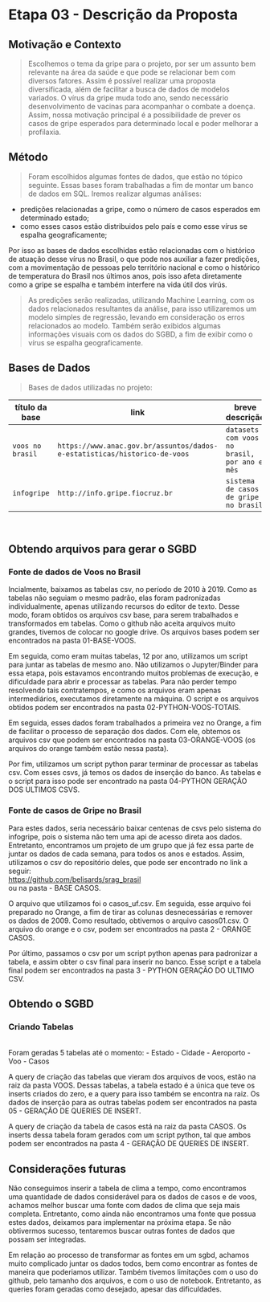 # Etapa 03 - Descrição da Proposta

## Motivação e Contexto
> Escolhemos o tema da gripe para o projeto, por ser um assunto bem relevante na área da saúde e que pode se relacionar bem com diversos fatores.
Assim é possível realizar uma proposta diversificada, além de facilitar a busca de dados de modelos variados.
O vírus da gripe muda todo ano, sendo necessário desenvolvimento de vacinas para acompanhar o combate a doença.
Assim, nossa motivação principal é a possibilidade de prever os casos de gripe esperados para determinado local e poder melhorar a profilaxia.

## Método
>Foram escolhidos algumas fontes de dados, que estão no tópico seguinte. Essas bases foram trabalhadas a fim de montar um banco de dados em SQL.
>Iremos realizar algumas análises:
- predições relacionadas a gripe, como o número de casos esperados em determinado estado; 
- como esses casos estão distribuidos pelo país e como esse vírus se espalha geograficamente;

Por isso as bases de dados escolhidas estão relacionadas com o histórico de atuação desse vírus no Brasil, o que pode nos auxiliar a fazer predições, com a movimentação de pessoas pelo território nacional e como o histórico de temperatura do Brasil nos últimos anos, pois isso afeta diretamente como a gripe se espalha e também interfere na vida útil dos virús.
>As predições serão realizadas, utilizando Machine Learning, com os dados relacionados resultantes da análise, para isso utilizaremos um modelo simples de regressão, levando em consideração os erros relacionados ao modelo.
>Também serão exibidos algumas informações visuais com os dados do SGBD, a fim de exibir como o vírus se espalha geograficamente.

## Bases de Dados
> Bases de dados utilizadas no projeto:

título da base | link | breve descrição
----- | ----- | -----
`voos no brasil` | `https://www.anac.gov.br/assuntos/dados-e-estatisticas/historico-de-voos` | `datasets com voos no brasil, por ano e mês`
`infogripe` | `http://info.gripe.fiocruz.br` | `sistema de casos de gripe no brasil`
</br>

## Obtendo arquivos para gerar o SGBD
### Fonte de dados de Voos no Brasil
Incialmente, baixamos as tabelas csv, no período de 2010 à 2019. Como as tabelas não seguiam o mesmo padrão, elas foram padronizadas individualmente,
apenas utilizando recursos do editor de texto. Desse modo, foram obtidos os arquivos csv base, para serem trabalhados e transformados em tabelas. Como o github 
não aceita arquivos muito grandes, tivemos de colocar no google drive. Os arquivos bases podem ser encontrados na pasta 01-BASE-VOOS. </br>

Em seguida, como eram muitas tabelas, 12 por ano, utilizamos um script para juntar as tabelas de mesmo ano. Não utilizamos o Jupyter/Binder para essa etapa, pois estavamos encontrando muitos problemas de execução, e dificuldade para abrir e processar as tabelas. Para não perder tempo resolvendo tais contratempos, e como os arquivos eram apenas intermediários, executamos diretamente na máquina. O script e os arquivos obtidos podem ser encontrados na pasta 02-PYTHON-VOOS-TOTAIS.</br>

Em seguida, esses dados foram trabalhados a primeira vez no Orange, a fim de facilitar o processo de separação dos dados. Com ele, obtemos os arquivos csv que podem 
ser encontrados na pasta 03-ORANGE-VOOS (os arquivos do orange também estão nessa pasta).

Por fim, utilizamos um script python parar terminar de processar as tabelas csv. Com esses csvs, já temos os dados de inserção do banco. As tabelas e o script para isso
pode ser encontrado na pasta 04-PYTHON GERAÇÃO DOS ULTIMOS CSVS. 

### Fonte de casos de Gripe no Brasil
Para estes dados, seria necessário baixar centenas de csvs pelo sistema do infogripe, pois o sistema não tem uma api de acesso direta aos dados.
Entretanto, encontramos um projeto de um grupo que já fez essa parte de juntar os dados de cada semana, para todos os anos e estados. Assim, utilizamos
o csv do repositório deles, que pode ser encontrado no link a seguir:</br>
https://github.com/belisards/srag_brasil </br> 
ou na pasta  - BASE CASOS. </br>

O arquivo que utilizamos foi o casos_uf.csv. Em seguida, esse arquivo foi preparado no Orange, a fim de tirar as colunas desnecessárias e remover os dados de 2009.
Como resultado, obtivemos o arquivo casos01.csv. O arquivo do orange e o csv, podem ser encontrados na pasta 2 - ORANGE CASOS.

Por último, passamos o csv por um script python apenas para padronizar a tabela, e assim obter o csv final para inserir no banco. Esse script e a tabela final podem 
ser encontrados na pasta 3 - PYTHON GERAÇÃO DO ULTIMO CSV.

## Obtendo o SGBD
### Criando Tabelas 
</br>
Foram geradas 5 tabelas até o momento:
- Estado
- Cidade
- Aeroporto
- Voo
- Casos

A query de criação das tabelas que vieram dos arquivos de voos, estão na raiz da pasta VOOS. Dessas tabelas, a tabela estado é a única que teve os inserts criados
do zero, e a query para isso também se encontra na raiz. Os dados de inserção para as outras tabelas podem ser encontrados na pasta 05 - GERAÇÃO DE QUERIES DE INSERT.

A query de criação da tabela de casos está na raiz da pasta CASOS. Os inserts dessa tabela foram gerados com um script python, tal que ambos podem ser encontrados
na pasta 4 - GERAÇÃO DE QUERIES DE INSERT.

## Considerações futuras
Não conseguimos inserir a tabela de clima a tempo, como encontramos uma quantidade de dados considerável para 
os dados de casos e de voos, achamos melhor buscar uma fonte com dados de clima que seja mais completa. Entretanto,
como ainda não encontramos uma fonte que possua estes dados, deixamos para implementar na próxima etapa. Se não 
obtivermos sucesso, tentaremos buscar outras fontes de dados que possam ser integradas.

Em relação ao processo de transformar as fontes em um sgbd, achamos muito complicado juntar os dados todos, bem 
como encontrar as fontes de maneira que poderiamos utilizar. Também tivemos limitações com o uso do github, pelo tamanho dos arquivos,
e com o uso de notebook. Entretanto, as queries foram geradas como desejado, apesar das dificuldades.
